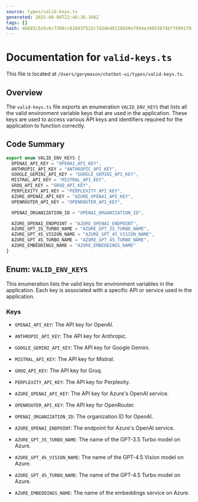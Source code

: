 ```yaml
---
source: types/valid-keys.ts
generated: 2025-06-08T22:46:36.346Z
tags: []
hash: 4b683c5a5c6c7308cc81043f522c7d2de49128650e7954e34053874b7f6991f0
---
```


# Documentation for `valid-keys.ts`

This file is located at `/Users/garymason/chatbot-ui/types/valid-keys.ts`.

## Overview

The `valid-keys.ts` file exports an enumeration `VALID_ENV_KEYS` that lists all the valid environment variable keys that are used in the application. These keys are used to access various API keys and identifiers required for the application to function correctly.

## Code Summary

```ts
export enum VALID_ENV_KEYS {
  OPENAI_API_KEY = "OPENAI_API_KEY",
  ANTHROPIC_API_KEY = "ANTHROPIC_API_KEY",
  GOOGLE_GEMINI_API_KEY = "GOOGLE_GEMINI_API_KEY",
  MISTRAL_API_KEY = "MISTRAL_API_KEY",
  GROQ_API_KEY = "GROQ_API_KEY",
  PERPLEXITY_API_KEY = "PERPLEXITY_API_KEY",
  AZURE_OPENAI_API_KEY = "AZURE_OPENAI_API_KEY",
  OPENROUTER_API_KEY = "OPENROUTER_API_KEY",

  OPENAI_ORGANIZATION_ID = "OPENAI_ORGANIZATION_ID",

  AZURE_OPENAI_ENDPOINT = "AZURE_OPENAI_ENDPOINT",
  AZURE_GPT_35_TURBO_NAME = "AZURE_GPT_35_TURBO_NAME",
  AZURE_GPT_45_VISION_NAME = "AZURE_GPT_45_VISION_NAME",
  AZURE_GPT_45_TURBO_NAME = "AZURE_GPT_45_TURBO_NAME",
  AZURE_EMBEDDINGS_NAME = "AZURE_EMBEDDINGS_NAME"
}
```

## Enum: `VALID_ENV_KEYS`

This enumeration lists the valid keys for environment variables in the application. Each key is associated with a specific API or service used in the application.

### Keys

- `OPENAI_API_KEY`: The API key for OpenAI.
- `ANTHROPIC_API_KEY`: The API key for Anthropic.
- `GOOGLE_GEMINI_API_KEY`: The API key for Google Gemini.
- `MISTRAL_API_KEY`: The API key for Mistral.
- `GROQ_API_KEY`: The API key for Groq.
- `PERPLEXITY_API_KEY`: The API key for Perplexity.
- `AZURE_OPENAI_API_KEY`: The API key for Azure's OpenAI service.
- `OPENROUTER_API_KEY`: The API key for OpenRouter.

- `OPENAI_ORGANIZATION_ID`: The organization ID for OpenAI.

- `AZURE_OPENAI_ENDPOINT`: The endpoint for Azure's OpenAI service.
- `AZURE_GPT_35_TURBO_NAME`: The name of the GPT-3.5 Turbo model on Azure.
- `AZURE_GPT_45_VISION_NAME`: The name of the GPT-4.5 Vision model on Azure.
- `AZURE_GPT_45_TURBO_NAME`: The name of the GPT-4.5 Turbo model on Azure.
- `AZURE_EMBEDDINGS_NAME`: The name of the embeddings service on Azure.